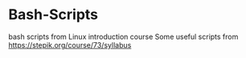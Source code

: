# Bash-Scripts
bash scripts from Linux introduction course
Some useful scripts from https://stepik.org/course/73/syllabus
